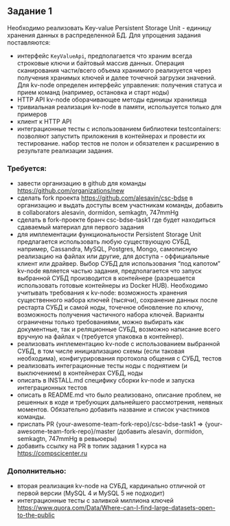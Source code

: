 ## Задание 1
Необходимо реализовать Key-value Persistent Storage Unit - единицу хранения данных в 
распределенной БД. Для упрощения задания поставляются:
- интерфейс `KeyValueApi`, предполагается что храним всегда строковые ключи и байтовый массив данных. Операция сканирования 
части/всего объема хранимого реализуется через получения хранимых ключей и далее точечной загрузки значений. Для 
kv-node определен интерфейс управления: получения статуса и прием команд (например, остановка и старт ноды)    
- HTTP API kv-node оборачивающее методы единицы хранилища
- тривиальная реализация kv-node в памяти, используется только для примеров
- клиент к HTTP API
- интеграционные тесты с использованием библиотеки testcontainers: позволяют запустить приложения в контейнерах и 
провести их тестирование. набор тестов не полон и обязателен к расширению в результате реализации задания.   

### Требуется:
- завести организацию в github для команды https://github.com/organizations/new  
- сделать fork проекта https://github.com/alesavin/csc-bdse в организацию и выдать доступы всем участникам команды, 
добавить в collaborators alesavin, dormidon, semkagtn, 747mmHg
- сделать в fork-проекте бранч csc-bdse-task1 где будет находиться сдаваемый материал для первого задания
- для имплементации функциональности Persistent Storage Unit предлагается использовать любую существующую СУБД, 
например, Cassandra, MySQL, Postgres, Mongo, самописную реализацию на файлах или другие, для доступа - оффициальные 
клиент или драйвер. Выбор СУБД для использования “под капотом” kv-node является частью задания, предполагается что запуск выбранной СУБД производится в контейнере 
 (разрешается использовать готовые контейнеры из Docker HUB). Необходимо учитывать требования к kv-node: 
возможность хранения существенного набора ключей (тысячи), сохранение данных после рестарта СУБД и самой ноды, 
точечное обновление по ключу, возможность получения частичного набора ключей. Варианты ограничены только 
требованиями, можно выбирать как документные, так и реляционные СУБД, возможно написание всего вручную на файлах ч
(требуется упаковка в контейнер).  
- реализовать инплементацию kv-node с использованием выбранной СУБД, в том числе инициализацию схемы (если таковая 
необходима), конфигурирования протокола общения с СУБД, тестов 
- реализовать интеграционные тесты ноды с поднятием (и выключением) в контейнерах СУБД, ноды 
- описать в INSTALL.md специфику сборки kv-node и запуска интеграционных тестов
- описать в README.md что было реализовано, описание проблем, не решенных в коде и требующих дальнейшего 
рассмотрения, неявных моментов. Обязательно добавить название и список участников команды.  
- прислать PR {your-awesome-team-fork-repo}/csc-bdse-task1 => {your-awesome-team-fork-repo}/master (добавить alesavin, 
dormidon, semkagtn, 747mmHg в ревьюеры)  
- добавить ссылку на PR в топик задания 1 курса на https://compscicenter.ru       

### Дополнительно:
- вторая реализация kv-node на СУБД, кардинально отличной от первой версии (MySQL 4 и MySQL 5 не подходит)
- интеграционные тесты с заливкой миллиона ключей https://www.quora.com/Data/Where-can-I-find-large-datasets-open-to-the-public






 
